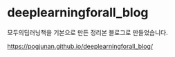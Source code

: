 # deeplearningforall_blog
모두의딥러닝책을 기본으로 만든 정리본 블로그로 만들었습니다.

https://pogjunan.github.io/deeplearningforall_blog/

